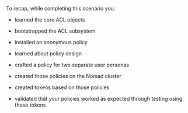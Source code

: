 To recap, while completing this scenario you:

- learned the core ACL objects

- bootstrapped the ACL subsystem

- installed an anonymous policy

- learned about policy design

- crafted a policy for two separate user personas

- created those policies on the Nomad cluster

- created tokens based on those policies

- validated that your policies worked as expected through testing using those
  tokens
